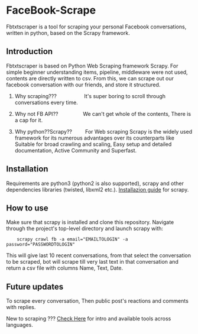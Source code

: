 # FaceBook-Scrape
Fbtxtscraper is a tool for scraping your personal Facebook conversations, written in python, based on the Scrapy framework.
 
## Introduction
  Fbtxtscraper is based on Python Web Scraping framework Scrapy. For simple beginner understanding items, pipeline, middleware were not used, contents are directly written to csv. From this, we can scrape out our facebook conversation with our friends, and store it structured.
  
1. Why scraping??? &nbsp; &nbsp; &nbsp; &nbsp; &nbsp; &nbsp; &nbsp; &nbsp; &nbsp;       It's super boring to scroll through conversations every time. 


2. Why not FB API??  &nbsp; &nbsp; &nbsp; &nbsp; &nbsp; &nbsp; &nbsp; &nbsp;    We can't get whole of the contents, There is a cap for it. 


3. Why python??Scrapy?? &nbsp; &nbsp; &nbsp; &nbsp;  For Web scraping Scrapy is the widely used framework for its numerous advantages over its counterparts like Suitable for broad crawling and scaling, Easy setup and detailed documentation, Active Community and Superfast. 

## Installation
   Requirements are python3 (python2 is also supported), scrapy and other dependencies libraries (twisted, libxml2 etc.).
   [Installazion guide](https://doc.scrapy.org/en/latest/intro/install.html) for scrapy.
    
    
        
## How to use
   Make sure that scrapy is installed and clone this repository. Navigate through the project's top-level directory and launch scrapy with:
        
        scrapy crawl fb -a email="EMAILTOLOGIN" -a password="PASSWORDTOLOGIN" 
   
This will give last 10 recent conversations, from that select the conversation to be scraped, bot will scrape till very last text in that conversation and return a csv file with columns Name, Text, Date.


## Future updates
   To scrape every conversation, Then public post's reactions and comments with replies.
        
New to scraping ??? [Check Here](https://medium.com/@athithyavijay/stepping-into-web-scraping-and-available-tools-11a0f9b8876a)
for intro and available tools across languages.  



